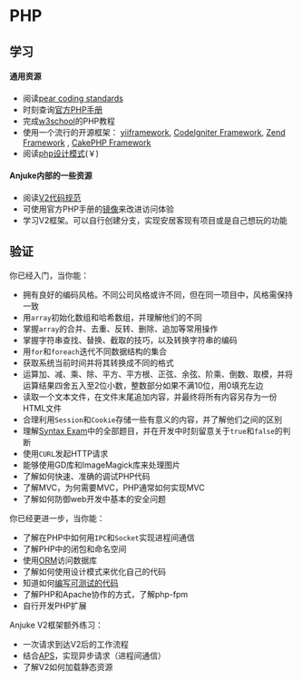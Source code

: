 PHP
==========

学习
----------
#### 通用资源
* 阅读[pear coding standards](http://pear.php.net/manual/zh/standards.php)
* 时刻查询[官方PHP手册](http://www.php.net/manual/zh/index.php)
* 完成[w3school](http://www.w3school.com.cn/php/php_intro.asp)的PHP教程
* 使用一个流行的开源框架： [yiiframework](http://www.yiiframework.com/), [CodeIgniter Framework](http://codeigniter.com), [Zend Framework](http://http://framework.zend.com/)
, [CakePHP Framework ](http://cakephp.org)
* 阅读[php设计模式](http://book.360buy.com/10157324.html)(￥)

#### Anjuke内部的一些资源
* 阅读[V2代码规范](http://projects.dev.anjuke.com/trac/sites/wiki/v2/CodingGuidelines)
* 可使用官方PHP手册的[镜像](http://phpdoc.corp.anjuke.com/manual/zh/index.php)来改进访问体验
* 学习V2框架。可以自行创建分支，实现安居客现有项目或是自己想玩的功能

验证
----------
你已经入门，当你能：

* 拥有良好的编码风格。不同公司风格或许不同，但在同一项目中，风格需保持一致
* 用`array`初始化数组和哈希数组，并理解他们的不同
* 掌握`array`的合并、去重、反转、删除、追加等常用操作
* 掌握字符串查找、替换、截取的技巧，以及转换字符串的编码
* 用`for`和`foreach`迭代不同数据结构的集合
* 获取系统当前时间并将其转换成不同的格式
* 运算加、减、乘、除、平方、平方根、正弦、余弦、阶乘、倒数、取模，并将运算结果四舍五入至2位小数，整数部分如果不满10位，用0填充左边
* 读取一个文本文件，在文件末尾追加内容，并最终将所有内容另存为一份HTML文件
* 合理利用`Session`和`Cookie`存储一些有意义的内容，并了解他们之间的区别
* 理解[Syntax Exam](http://www.blueshoes.org/en/developer/syntax_exam/)中的全部题目，并在开发中时刻留意关于`true`和`false`的判断
* 使用`CURL`发起HTTP请求
* 能够使用GD库和ImageMagick库来处理图片
* 了解如何快速、准确的调试PHP代码
* 了解MVC，为何需要MVC，PHP通常如何实现MVC
* 了解如何防御web开发中基本的安全问题

你已经更进一步，当你能：

* 了解在PHP中如何用`IPC`和`Socket`实现进程间通信
* 了解PHP中的闭包和命名空间
* 使用[ORM](http://zh.wikipedia.org/zh/%E5%AF%B9%E8%B1%A1%E5%85%B3%E7%B3%BB%E6%98%A0%E5%B0%84)访问数据库
* 了解如何使用设计模式来优化自己的代码
* 知道如何[编写可测试的代码](http://www.ibm.com/developerworks/cn/opensource/os-refactoringphp/?cmp=dwnpr&cpb=dw&ct=dwcon&cr=cn_Chinabyte_dr&ccy=cn)
* 了解PHP和Apache协作的方式，了解php-fpm
* 自行开发PHP扩展


Anjuke V2框架额外练习：

* 一次请求到达V2后的工作流程
* 结合[APS](http://arch.corp.anjuke.com/blog/2011/07/16/aps/)，实现异步请求（进程间通信）
* 了解V2如何加载静态资源
